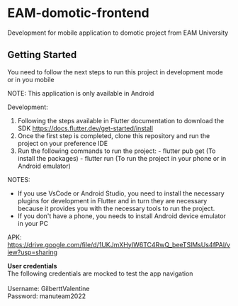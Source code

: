 # EAM-domotic-frontend
Development for mobile application to domotic project from EAM University

## Getting Started
You need to follow the next steps to run this project in development mode or in you mobile

NOTE: This application is only available in Android

Development: 
  1. Following the steps available in Flutter documentation to download the SDK https://docs.flutter.dev/get-started/install
  2. Once the first step is completed, clone this repository and run the project on your preference IDE
  3. Run the following commands to run the project:
    - flutter pub get (To install the packages)
    - flutter run (To run the project in your phone or in Android emulator)

NOTES: 
  - If you use VsCode or Android Studio, you need to install the necessary plugins for development in Flutter and in turn they are necessary because it provides you    with the necessary tools to run the project.
  - If you don't have a phone, you needs to install Android device emulator in your PC
  
APK:
https://drive.google.com/file/d/1UKJmXHyIW6TC4RwQ_beeTSlMsUs4fPAl/view?usp=sharing

**User credentials**
<br>
The following credentials are mocked to test the app navigation
<br><br>
Username: GilberttValentine
<br>
Password: manuteam2022
